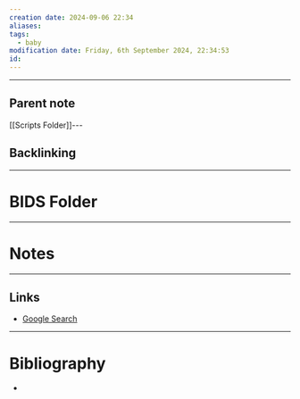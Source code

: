 ```yaml
---
creation date: 2024-09-06 22:34
aliases: 
tags:
  - baby
modification date: Friday, 6th September 2024, 22:34:53
id:
---
```

---

## Parent note
[[Scripts Folder]]---
## Backlinking


---
# BIDS Folder


---
# Notes


---
## Links
- [Google Search](https://www.google.com/search?q=BIDS+Folder)

---
# Bibliography
+ 